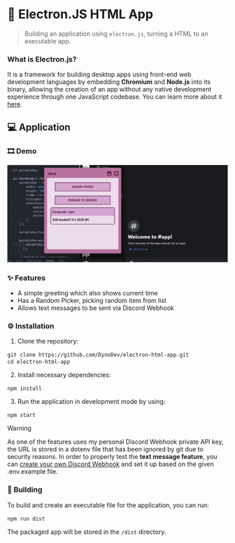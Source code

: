 # 🚀 Electron.JS HTML App
> Building an application using `electron.js`, turning a HTML to an executable app.

### What is Electron.js?
It is a framework for building desktop apps using front-end web development languages by embedding **Chromium** and **Node.js** into its binary, allowing the creation of an app without any native development experience through one JavaScript codebase. You can learn more about it [here](https://www.electronjs.org/docs/latest/why-electron).

## 💻 Application
### 🎞️ Demo
![App Demo](projectDemo.gif)

### ✨ Features
- A simple greeting which also shows current time
- Has a Random Picker, picking random item from list
- Allows text messages to be sent via Discord Webhook

### ⚙️ Installation
1. Clone the repository:
```
git clone https://github.com/DynoDev/electron-html-app.git
cd electron-html-app
```
2. Install necessary dependencies:
```
npm install
```
3. Run the application in development mode by using:
```
npm start
```
>[!WARNING]
> As one of the features uses my personal Discord Webhook private API key, the URL is stored in a dotenv file that has been ignored by git due to security reasons. In order to properly test the **text message feature**, you can [create your own Discord Webhook](https://support.discord.com/hc/en-us/articles/228383668-Intro-to-Webhooks) and set it up based on the given .env.example file.

### 🎀 Building
To build and create an executable file for the application, you can run:
```
npm run dist
```
The packaged app will be stored in the `/dist` directory.
